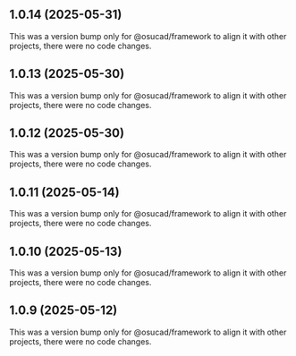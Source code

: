 ## 1.0.14 (2025-05-31)

This was a version bump only for @osucad/framework to align it with other projects, there were no code changes.

## 1.0.13 (2025-05-30)

This was a version bump only for @osucad/framework to align it with other projects, there were no code changes.

## 1.0.12 (2025-05-30)

This was a version bump only for @osucad/framework to align it with other projects, there were no code changes.

## 1.0.11 (2025-05-14)

This was a version bump only for @osucad/framework to align it with other projects, there were no code changes.

## 1.0.10 (2025-05-13)

This was a version bump only for @osucad/framework to align it with other projects, there were no code changes.

## 1.0.9 (2025-05-12)

This was a version bump only for @osucad/framework to align it with other projects, there were no code changes.